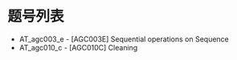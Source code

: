 # 题号列表

- AT_agc003_e - [AGC003E] Sequential operations on Sequence
- AT_agc010_c - [AGC010C] Cleaning
